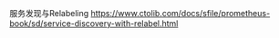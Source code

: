 服务发现与Relabeling
https://www.ctolib.com/docs/sfile/prometheus-book/sd/service-discovery-with-relabel.html